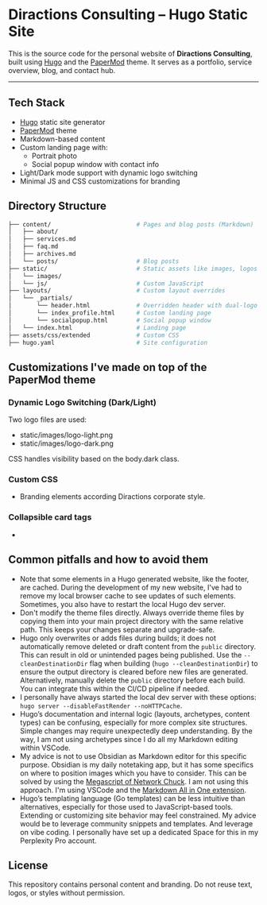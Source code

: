 # Diractions Consulting – Hugo Static Site

This is the source code for the personal website of **Diractions Consulting**, built using [Hugo](https://gohugo.io/) and the [PaperMod](https://github.com/adityatelange/hugo-PaperMod) theme. It serves as a portfolio, service overview, blog, and contact hub.

---

## Tech Stack

- [Hugo](https://gohugo.io/) static site generator
- [PaperMod](https://github.com/adityatelange/hugo-PaperMod) theme
- Markdown-based content
- Custom landing page with:
  - Portrait photo
  - Social popup window with contact info
- Light/Dark mode support with dynamic logo switching
- Minimal JS and CSS customizations for branding

## Directory Structure

```bash
├── content/                        # Pages and blog posts (Markdown)
│   ├── about/
│   ├── services.md
│   ├── faq.md
│   ├── archives.md
│   └── posts/                      # Blog posts
├── static/                         # Static assets like images, logos
│   └── images/
│   └── js/                         # Custom JavaScript
├── layouts/                        # Custom layout overrides
│   └── _partials/
│       └── header.html             # Overridden header with dual-logo support
│       └── index_profile.html      # Custom landing page
│       └── socialpopup.html        # Social popup window
│   └── index.html                  # Landing page
├── assets/css/extended             # Custom CSS
├── hugo.yaml                       # Site configuration
```

## Customizations I've made on top of the PaperMod theme

### Dynamic Logo Switching (Dark/Light)

Two logo files are used:

- static/images/logo-light.png
- static/images/logo-dark.png

CSS handles visibility based on the body.dark class.

### Custom CSS

- Branding elements according Diractions corporate style.

### Collapsible card tags

- 

## Common pitfalls and how to avoid them

- Note that some elements in a Hugo generated website, like the footer, are cached. During the development of my new website, I've had to remove my local browser cache to see updates of such elements. Sometimes, you also have to restart the local Hugo dev server.
- Don't modify the theme files directly. Always override theme files by copying them into your main project directory with the same relative path. This keeps your changes separate and upgrade-safe.
- Hugo only overwrites or adds files during builds; it does not automatically remove deleted or draft content from the `public` directory. This can result in old or unintended pages being published. Use the `--cleanDestinationDir` flag when building (`hugo --cleanDestinationDir`) to ensure the output directory is cleared before new files are generated. Alternatively, manually delete the `public` directory before each build. You can integrate this within the CI/CD pipeline if needed.
- I personally have always started the local dev server with these options: `hugo server --disableFastRender --noHTTPCache`. 
- Hugo’s documentation and internal logic (layouts, archetypes, content types) can be confusing, especially for more complex site structures. Simple changes may require unexpectedly deep understanding. By the way, I am not using archetypes since I do all my Markdown editing within VSCode.
- My advice is not to use Obsidian as Markdown editor for this specific purpose. Obsidian is my daily notetaking app, but it has some specifics on where to position images which you have to consider. This can be solved by using the [Megascript of Network Chuck](https://blog.networkchuck.com/posts/my-insane-blog-pipeline/). I am not using this approach. I'm using VSCode and the [Markdown All in One extension](https://marketplace.visualstudio.com/items?itemName=yzhang.markdown-all-in-one).
- Hugo’s templating language (Go templates) can be less intuitive than alternatives, especially for those used to JavaScript-based tools. Extending or customizing site behavior may feel constrained. My advice would be to leverage community snippets and templates. And leverage on vibe coding. I personally have set up a dedicated Space for this in my Perplexity Pro account.

## License

This repository contains personal content and branding. Do not reuse text, logos, or styles without permission.